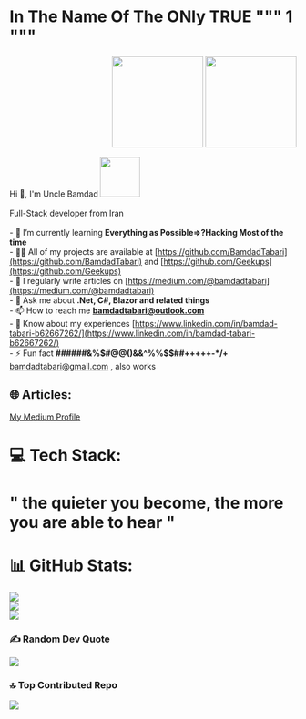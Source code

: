 <h1> In The Name Of The ONly TRUE """ 1 """ </h1>

<p align="right"> 
  <img src="https://octodex.github.com/images/daftpunktocat-thomas.gif" height="160px" width="160px"> 
  <img src="https://octodex.github.com/images/daftpunktocat-guy.gif" height="160px" width="160px"> 
  </p>

Hi 👋, I'm Uncle Bamdad <img src="https://media3.giphy.com/media/RbDKaczqWovIugyJmW/giphy.gif?cid=ecf05e47y1t703yy7exzfc4husksux377g5sprqn25f4r7yu&rid=giphy.gif&ct=g" width="70">
<br><br>Full-Stack developer from Iran<br><br>- 🌱 I’m currently learning **Everything as Possible=>?Hacking Most of the time**<br>- 👨‍💻 All of my projects are available at [https://github.com/BamdadTabari](https://github.com/BamdadTabari) and [https://github.com/Geekups](https://github.com/Geekups)<br>- 📝 I regularly write articles on [https://medium.com/@bamdadtabari](https://medium.com/@bamdadtabari)<br>- 💬 Ask me about **.Net, C#, Blazor and related things**<br>- 📫 How to reach me **bamdadtabari@outlook.com**<br>- 📄 Know about my experiences [https://www.linkedin.com/in/bamdad-tabari-b62667262/](https://www.linkedin.com/in/bamdad-tabari-b62667262/)<br>- ⚡ Fun fact **######&%$#@@()&&^%%$$##+++++-*/+**<br>
bamdadtabari@gmail.com , also works


## 🌐 Articles:
[My Medium Profile](https://medium.com/@bamdadtabari) 

# 💻 Tech Stack:
# " the quieter you become, the more you are able to hear "

# 📊 GitHub Stats:
![](https://github-readme-stats.vercel.app/api?username=BamdadTabari&theme=dark&hide_border=false&include_all_commits=true&count_private=true)<br/>
![](https://github-readme-streak-stats.herokuapp.com/?user=BamdadTabari&theme=dark&hide_border=false)<br/>
![](https://github-readme-stats.vercel.app/api/top-langs/?username=BamdadTabari&theme=dark&hide_border=false&include_all_commits=true&count_private=true&layout=compact)

### ✍️ Random Dev Quote
![](https://quotes-github-readme.vercel.app/api?type=horizontal&theme=radical)

### 🔝 Top Contributed Repo
![](https://github-contributor-stats.vercel.app/api?username=BamdadTabari&limit=5&theme=dark&combine_all_yearly_contributions=true)
